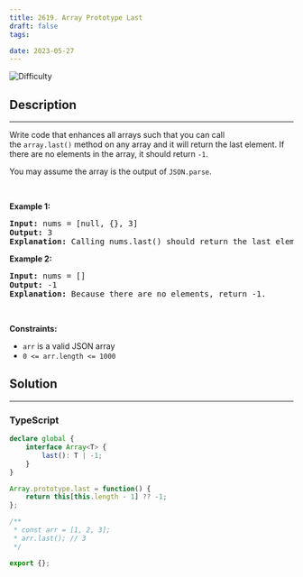 ```yaml
---
title: 2619. Array Prototype Last
draft: false
tags: 

date: 2023-05-27
---
```


![Difficulty](https://img.shields.io/badge/Difficulty-Easy-blue.svg)

## Description

---
<p>Write code that enhances all arrays such that you can call the&nbsp;<code>array.last()</code>&nbsp;method on any array and it will return the last element. If there are no elements in the array, it should return&nbsp;<code>-1</code>.</p>

<p>You may assume the array is the output of&nbsp;<code>JSON.parse</code>.</p>

<p>&nbsp;</p>
<p><strong class="example">Example 1:</strong></p>

<pre>
<strong>Input:</strong> nums = [null, {}, 3]
<strong>Output:</strong> 3
<strong>Explanation:</strong> Calling nums.last() should return the last element: 3.
</pre>

<p><strong class="example">Example 2:</strong></p>

<pre>
<strong>Input:</strong> nums = []
<strong>Output:</strong> -1
<strong>Explanation:</strong> Because there are no elements, return -1.
</pre>

<p>&nbsp;</p>
<p><strong>Constraints:</strong></p>

<ul>
	<li><code>arr</code> is a valid JSON array</li>
	<li><code>0 &lt;= arr.length &lt;= 1000</code></li>
</ul>


## Solution

---
### TypeScript
``` ts title='array-prototype-last'
declare global {
    interface Array<T> {
        last(): T | -1;
    }
}

Array.prototype.last = function() {
    return this[this.length - 1] ?? -1;
};

/**
 * const arr = [1, 2, 3];
 * arr.last(); // 3
 */

export {};

```

